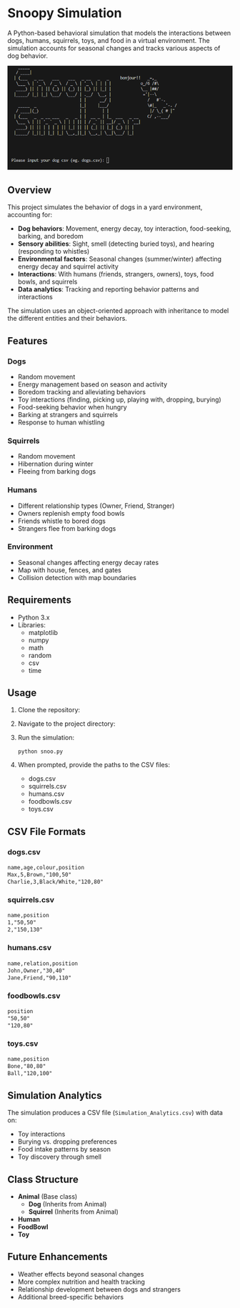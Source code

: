 # Snoopy Simulation

A Python-based behavioral simulation that models the interactions between dogs, humans, squirrels, toys, and food in a virtual environment. The simulation accounts for seasonal changes and tracks various aspects of dog behavior.

![alt text](image.png)

## Overview

This project simulates the behavior of dogs in a yard environment, accounting for:

- **Dog behaviors**: Movement, energy decay, toy interaction, food-seeking, barking, and boredom
- **Sensory abilities**: Sight, smell (detecting buried toys), and hearing (responding to whistles)
- **Environmental factors**: Seasonal changes (summer/winter) affecting energy decay and squirrel activity
- **Interactions**: With humans (friends, strangers, owners), toys, food bowls, and squirrels
- **Data analytics**: Tracking and reporting behavior patterns and interactions

The simulation uses an object-oriented approach with inheritance to model the different entities and their behaviors.

## Features

### Dogs
- Random movement
- Energy management based on season and activity
- Boredom tracking and alleviating behaviors
- Toy interactions (finding, picking up, playing with, dropping, burying)
- Food-seeking behavior when hungry
- Barking at strangers and squirrels
- Response to human whistling

### Squirrels
- Random movement
- Hibernation during winter
- Fleeing from barking dogs

### Humans
- Different relationship types (Owner, Friend, Stranger)
- Owners replenish empty food bowls
- Friends whistle to bored dogs
- Strangers flee from barking dogs

### Environment
- Seasonal changes affecting energy decay rates
- Map with house, fences, and gates
- Collision detection with map boundaries

## Requirements

- Python 3.x
- Libraries:
  - matplotlib
  - numpy
  - math
  - random
  - csv
  - time

## Usage

1. Clone the repository:


2. Navigate to the project directory:


3. Run the simulation:
   ```
   python snoo.py
   ```

4. When prompted, provide the paths to the CSV files:
   - dogs.csv
   - squirrels.csv
   - humans.csv
   - foodbowls.csv
   - toys.csv

## CSV File Formats

### dogs.csv
```
name,age,colour,position
Max,5,Brown,"100,50"
Charlie,3,Black/White,"120,80"
```

### squirrels.csv
```
name,position
1,"50,50"
2,"150,130"
```

### humans.csv
```
name,relation,position
John,Owner,"30,40"
Jane,Friend,"90,110"
```

### foodbowls.csv
```
position
"50,50"
"120,80"
```

### toys.csv
```
name,position
Bone,"80,80"
Ball,"120,100"
```

## Simulation Analytics

The simulation produces a CSV file (`Simulation_Analytics.csv`) with data on:
- Toy interactions
- Burying vs. dropping preferences
- Food intake patterns by season
- Toy discovery through smell

## Class Structure

- **Animal** (Base class)
  - **Dog** (Inherits from Animal)
  - **Squirrel** (Inherits from Animal)
- **Human**
- **FoodBowl**
- **Toy**

## Future Enhancements

- Weather effects beyond seasonal changes
- More complex nutrition and health tracking
- Relationship development between dogs and strangers
- Additional breed-specific behaviors
